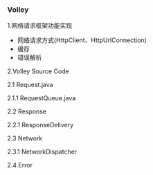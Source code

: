 ### Volley

1.网络请求框架功能实现

* 网络请求方式(HttpClient、HttpUrlConnection)
* 缓存
* 错误解析

2.Volley Source Code

2.1 Request.java

2.1.1 RequestQueue.java

2.2 Response

2.2.1 ResponseDelivery

2.3 Network

2.3.1 NetworkDispatcher

2.4 Error